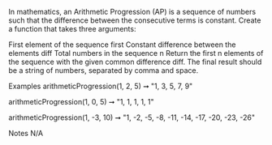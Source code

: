 In mathematics, an Arithmetic Progression (AP) is a sequence of numbers such that the difference between the consecutive terms is constant. Create a function that takes three arguments:

First element of the sequence first
Constant difference between the elements diff
Total numbers in the sequence n
Return the first n elements of the sequence with the given common difference diff. The final result should be a string of numbers, separated by comma and space.

Examples
arithmeticProgression(1, 2, 5) ➞ "1, 3, 5, 7, 9"

arithmeticProgression(1, 0, 5) ➞ "1, 1, 1, 1, 1"

arithmeticProgression(1, -3, 10) ➞ "1, -2, -5, -8, -11, -14, -17, -20, -23, -26"

Notes
N/A